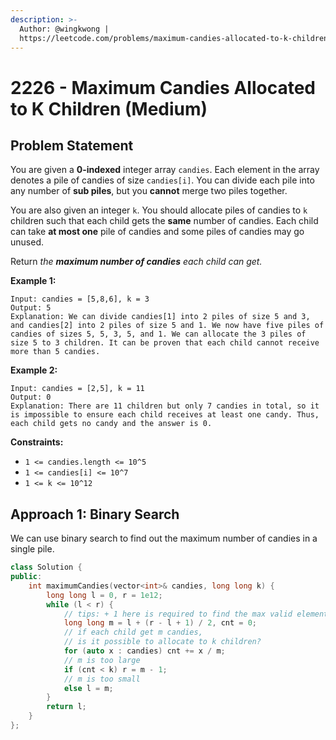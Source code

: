 ```yaml
---
description: >-
  Author: @wingkwong |
  https://leetcode.com/problems/maximum-candies-allocated-to-k-children/
---
```


# 2226 - Maximum Candies Allocated to K Children (Medium)

## Problem Statement

You are given a **0-indexed** integer array `candies`. Each element in the array denotes a pile of candies of size `candies[i]`. You can divide each pile into any number of **sub piles**, but you **cannot** merge two piles together.

You are also given an integer `k`. You should allocate piles of candies to `k` children such that each child gets the **same** number of candies. Each child can take **at most one** pile of candies and some piles of candies may go unused.

Return _the **maximum number of candies** each child can get._



**Example 1:**

```
Input: candies = [5,8,6], k = 3
Output: 5
Explanation: We can divide candies[1] into 2 piles of size 5 and 3, and candies[2] into 2 piles of size 5 and 1. We now have five piles of candies of sizes 5, 5, 3, 5, and 1. We can allocate the 3 piles of size 5 to 3 children. It can be proven that each child cannot receive more than 5 candies.
```

**Example 2:**

```
Input: candies = [2,5], k = 11
Output: 0
Explanation: There are 11 children but only 7 candies in total, so it is impossible to ensure each child receives at least one candy. Thus, each child gets no candy and the answer is 0.
```

**Constraints:**

* `1 <= candies.length <= 10^5`
* `1 <= candies[i] <= 10^7`
* `1 <= k <= 10^12`

## Approach 1: Binary Search

We can use binary search to find out the maximum number of candies in a single pile.

```cpp
class Solution {
public:
    int maximumCandies(vector<int>& candies, long long k) {
        long long l = 0, r = 1e12;
        while (l < r) {
            // tips: + 1 here is required to find the max valid element
            long long m = l + (r - l + 1) / 2, cnt = 0;
            // if each child get m candies, 
            // is it possible to allocate to k children?
            for (auto x : candies) cnt += x / m;
            // m is too large
            if (cnt < k) r = m - 1;
            // m is too small
            else l = m;
        }
        return l;
    }
};
```

